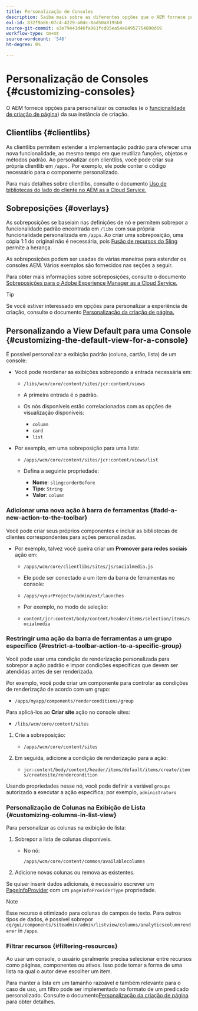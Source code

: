 ```yaml
---
title: Personalização de Consoles
description: Saiba mais sobre as diferentes opções que o AEM fornece para personalizar os consoles da sua instância de criação.
exl-id: 832f9a86-07c4-4229-a0dc-8ad50a8195b0
source-git-commit: a3e79441d46fa961fcd05ea54e84957754890d69
workflow-type: tm+mt
source-wordcount: '546'
ht-degree: 0%

---
```


# Personalização de Consoles {#customizing-consoles}

O AEM fornece opções para personalizar os consoles (e o [funcionalidade de criação de página](/help/implementing/developing/extending/page-authoring.md)) da sua instância de criação.

## Clientlibs {#clientlibs}

As clientlibs permitem estender a implementação padrão para oferecer uma nova funcionalidade, ao mesmo tempo em que reutiliza funções, objetos e métodos padrão. Ao personalizar com clientlibs, você pode criar sua própria clientlib em `/apps.` Por exemplo, ele pode conter o código necessário para o componente personalizado.

Para mais detalhes sobre clientlibs, consulte o documento [Uso de bibliotecas do lado do cliente no AEM as a Cloud Service.](/help/implementing/developing/introduction/clientlibs.md)

## Sobreposições {#overlays}

As sobreposições se baseiam nas definições de nó e permitem sobrepor a funcionalidade padrão encontrada em `/libs` com sua própria funcionalidade personalizada em `/apps`. Ao criar uma sobreposição, uma cópia 1:1 do original não é necessária, pois [Fusão de recursos do Sling](/help/implementing/developing/introduction/sling-resource-merger.md) permite a herança.

As sobreposições podem ser usadas de várias maneiras para estender os consoles AEM. Vários exemplos são fornecidos nas seções a seguir.

Para obter mais informações sobre sobreposições, consulte o documento [Sobreposições para o Adobe Experience Manager as a Cloud Service.](/help/implementing/developing/introduction/overlays.md)

>[!TIP]
>
>Se você estiver interessado em opções para personalizar a experiência de criação, consulte o documento [Personalização da criação de página.](/help/implementing/developing/extending/page-authoring.md)

## Personalizando a View Default para uma Console {#customizing-the-default-view-for-a-console}

É possível personalizar a exibição padrão (coluna, cartão, lista) de um console:

* Você pode reordenar as exibições sobrepondo a entrada necessária em:

   * `/libs/wcm/core/content/sites/jcr:content/views`

   * A primeira entrada é o padrão.

   * Os nós disponíveis estão correlacionados com as opções de visualização disponíveis:

      * `column`
      * `card`
      * `list`

* Por exemplo, em uma sobreposição para uma lista:

   * `/apps/wcm/core/content/sites/jcr:content/views/list`

   * Defina a seguinte propriedade:

      * **Nome**: `sling:orderBefore`
      * **Tipo**: `String`
      * **Valor**: `column`

### Adicionar uma nova ação à barra de ferramentas {#add-a-new-action-to-the-toolbar}

Você pode criar seus próprios componentes e incluir as bibliotecas de clientes correspondentes para ações personalizadas.

* Por exemplo, talvez você queira criar um **Promover para redes sociais** ação em:

   * `/apps/wcm/core/clientlibs/sites/js/socialmedia.js`

   * Ele pode ser conectado a um item da barra de ferramentas no console:

   * `/apps/<yourProject>/admin/ext/launches`

   * Por exemplo, no modo de seleção:

   * `content/jcr:content/body/content/header/items/selection/items/socialmedia`

### Restringir uma ação da barra de ferramentas a um grupo específico {#restrict-a-toolbar-action-to-a-specific-group}

Você pode usar uma condição de renderização personalizada para sobrepor a ação padrão e impor condições específicas que devem ser atendidas antes de ser renderizada.

Por exemplo, você pode criar um componente para controlar as condições de renderização de acordo com um grupo:

* `/apps/myapp/components/renderconditions/group`

Para aplicá-los ao **Criar site** ação no console sites:

* `/libs/wcm/core/content/sites`

1. Crie a sobreposição:

   * `/apps/wcm/core/content/sites`

1. Em seguida, adicione a condição de renderização para a ação:

   * `jcr:content/body/content/header/items/default/items/create/items/createsite/rendercondition`

Usando propriedades nesse nó, você pode definir a variável `groups` autorizado a executar a ação específica; por exemplo, `administrators`

### Personalização de Colunas na Exibição de Lista {#customizing-columns-in-list-view}

Para personalizar as colunas na exibição de lista:

1. Sobrepor a lista de colunas disponíveis.

   * No nó:

     `/apps/wcm/core/content/common/availablecolumns`

1. Adicione novas colunas ou remova as existentes.

Se quiser inserir dados adicionais, é necessário escrever um [PageInfoProvider](https://developer.adobe.com/experience-manager/reference-materials/cloud-service/javadoc/com/day/cq/wcm/api/PageInfoProvider.html) com um `pageInfoProviderType` propriedade.

>[!NOTE]
>
>Esse recurso é otimizado para colunas de campos de texto. Para outros tipos de dados, é possível sobrepor `cq/gui/components/siteadmin/admin/listview/columns/analyticscolumnrenderer` in `/apps`.

### Filtrar recursos {#filtering-resources}

Ao usar um console, o usuário geralmente precisa selecionar entre recursos como páginas, componentes ou ativos. Isso pode tomar a forma de uma lista na qual o autor deve escolher um item.

Para manter a lista em um tamanho razoável e também relevante para o caso de uso, um filtro pode ser implementado no formato de um predicado personalizado. Consulte o documento[Personalização da criação de página](/help/implementing/developing/extending/page-authoring.md#filtering-resources) para obter detalhes.
